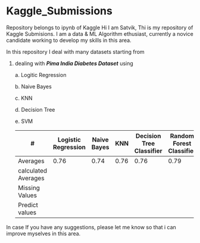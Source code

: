 # Kaggle_Submissions
Repository belongs to ipynb of Kaggle
Hi I am Satvik, Thi is my repository of Kaggle Submisions. I am a data & ML Algorithm ethusiast, currently a novice candidate working to develop my skills in this area.

In this repository I deal with many datasets starting from

1. dealing with _**Pima India Diabetes Dataset**_ using
  
    a. Logitic Regression
  
    b. Naive Bayes
  
    c. KNN
  
    d. Decision Tree
  
    e. SVM
    
    |         #         | Logistic Regression | Naive Bayes | KNN  | Decision Tree Classifier | Random Forest Classifier | ADA boosting Algo | Gradient Boosting Classifier | SVM |
    |-------------------|---------------------|-------------|----- |--------------------------|--------------------------|-------------------|------------------------------|-----|
    |Averages           |     0.76            |       0.74  |  0.76|      0.76                |           0.79           |    0.75           |    0.77                      | 0.75|
    |calculated Averages|                     |             |      |                          |                          |                   |                              |     |
    |Missing Values     |                     |             |      |                          |                          |                   |                              |     |
    |Predict values     |                     |             |      |                          |                          |                   |                              |     |
    

In case If you have any suggestions, please let me know so that i can improve myselves in this area.
